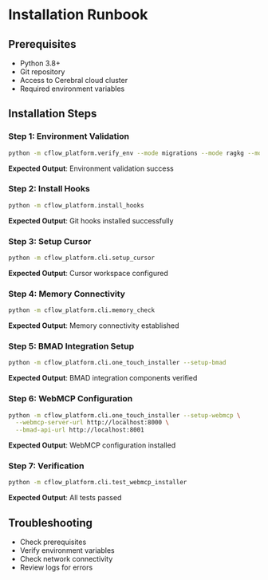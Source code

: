 # Installation Runbook

## Prerequisites
- Python 3.8+
- Git repository
- Access to Cerebral cloud cluster
- Required environment variables

## Installation Steps

### Step 1: Environment Validation
```bash
python -m cflow_platform.verify_env --mode migrations --mode ragkg --mode llm --scope both
```

**Expected Output**: Environment validation success

### Step 2: Install Hooks
```bash
python -m cflow_platform.install_hooks
```

**Expected Output**: Git hooks installed successfully

### Step 3: Setup Cursor
```bash
python -m cflow_platform.cli.setup_cursor
```

**Expected Output**: Cursor workspace configured

### Step 4: Memory Connectivity
```bash
python -m cflow_platform.cli.memory_check
```

**Expected Output**: Memory connectivity established

### Step 5: BMAD Integration Setup
```bash
python -m cflow_platform.cli.one_touch_installer --setup-bmad
```

**Expected Output**: BMAD integration components verified

### Step 6: WebMCP Configuration
```bash
python -m cflow_platform.cli.one_touch_installer --setup-webmcp \
  --webmcp-server-url http://localhost:8000 \
  --bmad-api-url http://localhost:8001
```

**Expected Output**: WebMCP configuration installed

### Step 7: Verification
```bash
python -m cflow_platform.cli.test_webmcp_installer
```

**Expected Output**: All tests passed

## Troubleshooting
- Check prerequisites
- Verify environment variables
- Check network connectivity
- Review logs for errors
